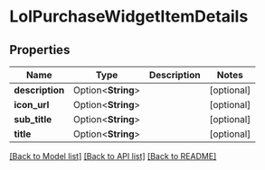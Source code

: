 # LolPurchaseWidgetItemDetails

## Properties

Name | Type | Description | Notes
------------ | ------------- | ------------- | -------------
**description** | Option<**String**> |  | [optional]
**icon_url** | Option<**String**> |  | [optional]
**sub_title** | Option<**String**> |  | [optional]
**title** | Option<**String**> |  | [optional]

[[Back to Model list]](../README.md#documentation-for-models) [[Back to API list]](../README.md#documentation-for-api-endpoints) [[Back to README]](../README.md)


